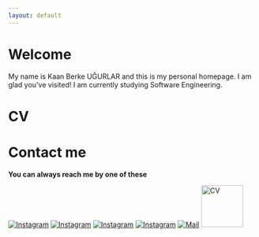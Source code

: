 ```yaml
---
layout: default
---
```


# Welcome

My name is Kaan Berke UĞURLAR and this is my personal homepage. I am glad you've visited!
I am currently studying Software Engineering.

# CV

# Contact me
**You can always reach me by one of these**

[![Instagram](https://www.vectorlogo.zone/logos/instagram/instagram-icon.svg)](https://www.instagram.com/kaanberkeugurlar)
[![Instagram](https://www.vectorlogo.zone/logos/twitter/twitter-icon.svg)](https://www.twitter.com/kaanberkee)
[![Instagram](https://www.vectorlogo.zone/logos/linkedin/linkedin-icon.svg)](https://www.linkedin.com/in/kaanberke/)
[![Instagram](https://www.vectorlogo.zone/logos/github/github-icon.svg)](https://www.github.com/kaanberke/)
[![Mail](https://www.vectorlogo.zone/logos/gmail/gmail-icon.svg)](mailto:kaanberkeugurlar@gmail.com?subject=[Hello]%20Source:%20Website)
<a href="./assets/pdf/Kaan_Berke_UĞURLAR_CV.pdf">
    <img src="https://static.thenounproject.com/png/216710-200.png" alt="CV" style="width:85px;"/> 
</a>

